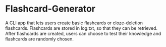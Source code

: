 # Flashcard-Generator

A CLI app that lets users create basic flashcards or cloze-deletion flashcards. Flashcards are stored in log.txt, so that they can be retrieved. After flashcards are created, users can choose to test their knowledge and flashcards are randomly chosen.
